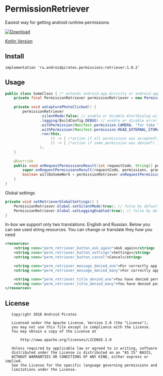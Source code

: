 # PermissionRetriever

Easiest way for getting android runtime permissions

[ ![Download](https://api.bintray.com/packages/androidpirates/maven/retriever/images/download.svg) ](https://bintray.com/androidpirates/maven/retriever/_latestVersion)

[Kotlin Version](https://github.com/AndroidPirates/PermissionRetriever-Kt)

Install
------- 

```groove
implementation 'ru.androidpirates.permissions:retriever:1.0.2'
```

Usage
-----

```java
public class SomeClass { /* extends android.app.Activity or android.app.Fragment or android.support.v4.app.Fragment*/
    private final PermissionRetriever permissionRetriever = new PermissionRetriever();
        
    private void onCapturePhotoClicked() {
        permissionRetriever
                .silentMode(false) // enable or disable AlertDialog with explanations after deny
                .logging(BuildConfig.DEBUG) // enable or disable error logging
                .withPermission(Manifest.permission.CAMERA, "for take Your beautiful face" /* it's optional explanation */)
                .withPermission(Manifest.permission.READ_EXTERNAL_STORAGE)
                .run(this, 
                     () -> { /*action if all permissions was accepted*/ }, //optional part
                     () -> { /*action if some permission was denied*/ } //optional part
                );
    }
    
    @Override
    public void onRequestPermissionsResult(int requestCode, String[] permissions, int[] grantResults) {
        super.onRequestPermissionsResult(requestCode, permissions, grantResults);
        boolean willDoSomeWork = permissionRetriever.onRequestPermissionsResult(requestCode);
    }
}
```

Global settings
```java
private void setRetrieverGlobalSettings() {
    PermissionRetriever.Global.setSilentMode(true); // false by default
    PermissionRetriever.Global.setLoggingEnabled(true); // false by default
}
```

In-box we support only two translations: English and Russian. Below you can see used string resources. You can change or translate they how you need
```xml
<resources>
    <string name="perm_retriever_button_ask_again">Ask again</string>
    <string name="perm_retriever_button_settings">Settings</string>
    <string name="perm_retriever_button_cancel">Cancel</string>

    <string name="perm_retriever_message_denied_one">For correctly app working we need to you grant this permission:\n</string>
    <string name="perm_retriever_message_denied_many">For correctly app working we need to you grant this permissions list:\n</string>

    <string name="perm_retriever_title_denied_one">You have denied permission</string>
    <string name="perm_retriever_title_denied_many">You have denied permissions</string>
</resources>
```

License
-------

       Copyright 2018 Android Pirates

       Licensed under the Apache License, Version 2.0 (the "License");
       you may not use this file except in compliance with the License.
       You may obtain a copy of the License at

           http://www.apache.org/licenses/LICENSE-2.0

       Unless required by applicable law or agreed to in writing, software
       distributed under the License is distributed on an "AS IS" BASIS,
       WITHOUT WARRANTIES OR CONDITIONS OF ANY KIND, either express or implied.
       See the License for the specific language governing permissions and
       limitations under the License.